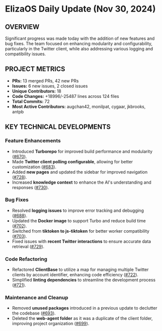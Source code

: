 # ElizaOS Daily Update (Nov 30, 2024)

## OVERVIEW 
Significant progress was made today with the addition of new features and bug fixes. The team focused on enhancing modularity and configurability, particularly in the Twitter client, while also addressing various logging and compatibility issues.

## PROJECT METRICS
- **PRs:** 13 merged PRs, 42 new PRs
- **Issues:** 6 new issues, 2 closed issues
- **Unique Contributors:** 18
- **Code Changes:** +18996/-25487 lines across 124 files
- **Total Commits:** 72
- **Most Active Contributors:** augchan42, monilpat, cygaar, jkbrooks, antpb

## KEY TECHNICAL DEVELOPMENTS

### Feature Enhancements
- Introduced **Turborepo** for improved build performance and modularity ([#670](https://github.com/elizaos/eliza/pull/670)).
- Made **Twitter client polling configurable**, allowing for better customization ([#683](https://github.com/elizaos/eliza/pull/683)).
- Added **new pages** and updated the sidebar for improved navigation ([#728](https://github.com/elizaos/eliza/pull/728)).
- Increased **knowledge context** to enhance the AI's understanding and responses ([#730](https://github.com/elizaos/eliza/pull/730)).

### Bug Fixes
- Resolved **logging issues** to improve error tracking and debugging ([#688](https://github.com/elizaos/eliza/pull/688)).
- Updated the **Docker image** to support Turbo and reduce build time ([#702](https://github.com/elizaos/eliza/pull/702)).
- Switched from **tiktoken to js-tiktoken** for better worker compatibility ([#703](https://github.com/elizaos/eliza/pull/703)).
- Fixed issues with **recent Twitter interactions** to ensure accurate data retrieval ([#729](https://github.com/elizaos/eliza/pull/729)).

### Code Refactoring
- Refactored **ClientBase** to utilize a map for managing multiple Twitter clients by account identifier, enhancing code efficiency ([#722](https://github.com/elizaos/eliza/pull/722)).
- Simplified **linting dependencies** to streamline the development process ([#721](https://github.com/elizaos/eliza/pull/721)).

### Maintenance and Cleanup
- Removed **unused packages** introduced in a previous update to declutter the codebase ([#693](https://github.com/elizaos/eliza/pull/693)).
- Deleted the **web-agent folder** as it was a duplicate of the client folder, improving project organization ([#699](https://github.com/elizaos/eliza/pull/699)).
